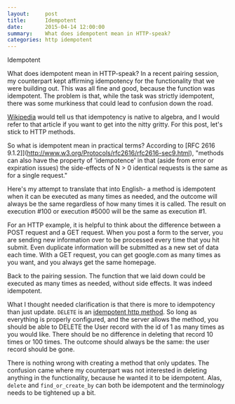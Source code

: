 ```yaml
---
layout:     post
title:      Idempotent
date:       2015-04-14 12:00:00
summary:    What does idempotent mean in HTTP-speak?
categories: http idempotent
---
```



Idempotent

What does idempotent mean in HTTP-speak? In a recent pairing session, my counterpart kept affirming idempotency for the functionality that we were building out. This was all fine and good, because the function was idempotent.
The problem is that, while the task was strictly idempotent, there was some murkiness that could lead to confusion down the road.

[Wikipedia](http://en.wikipedia.org/wiki/Idempotence) would tell us that idempotency is native to algebra, and I would refer to that article if you want to get into the nitty gritty. For this post, let's stick to HTTP methods.

So what is idempotent mean in practical terms? According to [RFC 2616 9.1.2]](http://www.w3.org/Protocols/rfc2616/rfc2616-sec9.html), "methods can also have the property of 'idempotence' in that (aside from error or expiration issues) the side-effects of N > 0 identical requests is the same as for a single request."

Here's my attempt to translate that into English- a method is idempotent when it can be executed as many times as needed, and the outcome will always be the same regardless of how many times it is called. The result on execution #100 or execution #5000 will be the same as execution #1.

For an HTTP example, it is helpful to think about the difference between a POST request and a GET request. When you post a form to the server, you are sending new information over to be processed every time that you hit submit. Even duplicate information will be submitted as a new set of data each time.
With a GET request, you can get google.com as many times as you want, and you always get the same homepage.

Back to the pairing session. The function that we laid down could be executed as many times as needed, without side effects. It was indeed idempotent.

What I thought needed clarification is that there is more to idempotency than just update. `DELETE` is an [idempotent http method](http://www.w3.org/Protocols/rfc2616/rfc2616-sec9.html). So long as everything is properly configured, and the server allows the method, you should be able to DELETE the User record with the id of 1 as many times as you would like.
There should be no difference in deleting that record 10 times or 100 times. The outcome should always be the same: the user record should be gone.

There is nothing wrong with creating a method that only updates. The confusion came where my counterpart was not interested in deleting anything in the functionality, because he wanted it to be idempotent. Alas, `delete` and `find_or_create_by` can both be idempotent and the terminology needs to be tightened up a bit.

